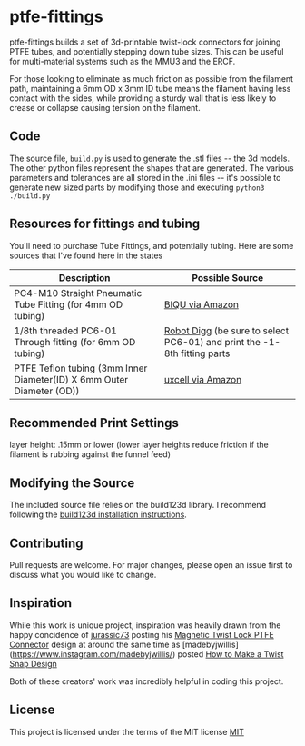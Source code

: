 # ptfe-fittings

ptfe-fittings builds a set of 3d-printable twist-lock connectors for joining PTFE tubes, and potentially stepping down tube sizes. This can be useful for multi-material systems such as the MMU3 and the ERCF.

For those looking to eliminate as much friction as possible from the filament path, maintaining a 6mm OD x 3mm ID tube means the filament having less contact with the sides, while providing a sturdy wall that is less likely to crease or collapse causing tension on the filament.

## Code

The source file, `build.py` is used to generate the .stl files -- the 3d models. The other python files represent the shapes that are generated. The various parameters and tolerances are all stored in the .ini files -- it's possible to generate new sized parts by modifying those and executing `python3 ./build.py`

## Resources for fittings and tubing

You'll need to purchase Tube Fittings, and potentially tubing. Here are some sources that I've found here in the states

| Description                             | Possible Source |
| -----------                             | --------------- |
| PC4-M10 Straight Pneumatic Tube Fitting (for 4mm OD tubing) | [BIQU via Amazon](https://www.amazon.com/gp/product/B01IB81IHG/ref=ppx_yo_dt_b_search_asin_title?ie=UTF8&psc=1) |
| 1/8th threaded PC6-01 Through fitting (for 6mm OD tubing)| [Robot Digg](https://www.robotdigg.com/product/755/Through-fitting-PC4-M6,-PC4-01,-PC6-M6-or-PC6-01-for-PTFE-Tubing) (be sure to select PC6-01) and print the -1-8th fitting parts|
| PTFE Teflon tubing (3mm Inner Diameter(ID) X 6mm Outer Diameter (OD)) | [uxcell via Amazon](https://www.amazon.com/gp/product/B09158R6LD)

## Recommended Print Settings
layer height: .15mm or lower (lower layer heights reduce friction if the filament is rubbing against the funnel feed)

## Modifying the Source

The included source file relies on the build123d library. I recommend following the [build123d installation instructions](https://build123d.readthedocs.io/en/latest/installation.html).

## Contributing

Pull requests are welcome. For major changes, please open an issue first to discuss what you would like to change.

## Inspiration

While this work is unique project, inspiration was heavily drawn
from the happy concidence of [jurassic73](https://www.printables.com/@jurassic73) posting his [Magnetic Twist Lock PTFE Connector](https://www.printables.com/model/873440-magnetic-twist-lock-ptfe-connector) design at around the same time as [madebyjwillis] (https://www.instagram.com/madebyjwillis/) posted [How to Make a Twist Snap Design](https://www.instagram.com/p/C36VVdTr1WA)

Both of these creators' work was incredibly helpful in coding this project.

## License

This project is licensed under the terms of the MIT license [MIT](https://choosealicense.com/licenses/mit/)
